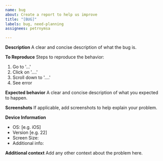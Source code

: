 ```yaml
---
name: bug
about: Create a report to help us improve
title: "[BUG]"
labels: bug, need-planning
assignees: petrnymsa

---
```


**Description**
A clear and concise description of what the bug is.

**To Reproduce**
Steps to reproduce the behavior:
1. Go to '...'
2. Click on '....'
3. Scroll down to '....'
4. See error

**Expected behavior**
A clear and concise description of what you expected to happen.

**Screenshots**
If applicable, add screenshots to help explain your problem.

**Device Information**
 - OS: [e.g. iOS]
 - Version [e.g. 22]
- Screen Size:
- Additional info: 

**Additional context**
Add any other context about the problem here.
